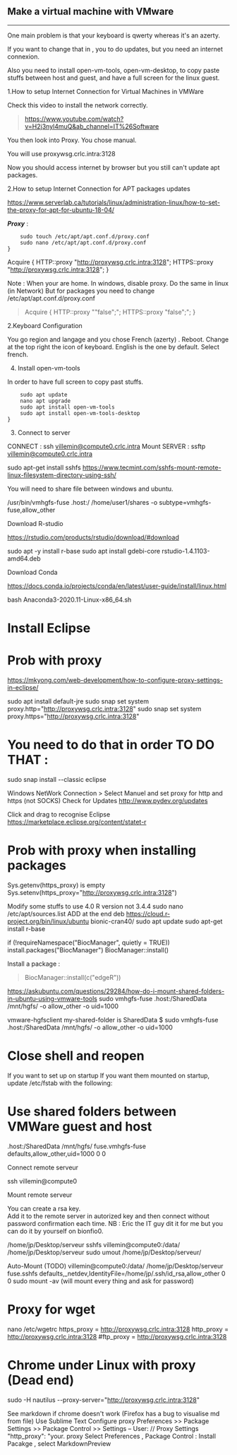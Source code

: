 ## Make a virtual machine with VMware

---

One main problem is that your keyboard is qwerty whereas it's an azerty.  

If you want to change that in , you to do updates, but you need an internet connexion.  

Also you need to install open-vm-tools, open-vm-desktop, to copy paste stuffs between host and guest, and have a full screen for the linux guest.


1.How to setup Internet Connection for Virtual Machines in VMWare

Check this video to install the network correctly.  

> https://www.youtube.com/watch?v=H2j3nyl4muQ&ab_channel=IT%26Software  

You then look into Proxy.
You chose manual.

You will use proxywsg.crlc.intra:3128

Now you should access internet by browser but you still can't update apt packages.

2.How to setup Internet Connection for APT packages updates

https://www.serverlab.ca/tutorials/linux/administration-linux/how-to-set-the-proxy-for-apt-for-ubuntu-18-04/

_**Proxy**_ :

```shell
	sudo touch /etc/apt/apt.conf.d/proxy.conf
	sudo nano /etc/apt/apt.conf.d/proxy.conf
}
```
Acquire {
HTTP::proxy "http://proxywsg.crlc.intra:3128";
HTTPS::proxy "http://proxywsg.crlc.intra:3128";
}

Note : When your are home. In windows, disable proxy. Do the same in linux (in Network)
But for packages you need to change /etc/apt/apt.conf.d/proxy.conf

>Acquire {
  HTTP::proxy ""false";";
  HTTPS::proxy "false";";
}


2.Keyboard Configuration

You go region and langage and you chose French (azerty) . Reboot.
Change at the top right the icon of keyboard. English is the one by default. Select french.

4. Install open-vm-tools

In order to have full screen to copy past stuffs.

```shell
	sudo apt update
	nano apt upgrade
	sudo apt install open-vm-tools
	sudo apt install open-vm-tools-desktop
}
```

3. Connect to server

CONNECT : 
ssh villemin@compute0.crlc.intra
Mount SERVER :
ssftp villemin@compute0.crlc.intra

sudo apt-get install sshfs
https://www.tecmint.com/sshfs-mount-remote-linux-filesystem-directory-using-ssh/

You will need to share file between windows and ubuntu.

/usr/bin/vmhgfs-fuse .host:/ /home/user1/shares -o subtype=vmhgfs-fuse,allow_other	


Download R-studio

https://rstudio.com/products/rstudio/download/#download

sudo apt -y install r-base
sudo apt install gdebi-core rstudio-1.4.1103-amd64.deb

Download Conda

https://docs.conda.io/projects/conda/en/latest/user-guide/install/linux.html

bash Anaconda3-2020.11-Linux-x86_64.sh

# Install Eclipse
# Prob with proxy
https://mkyong.com/web-development/how-to-configure-proxy-settings-in-eclipse/

sudo apt install default-jre
sudo snap set system proxy.http="http://proxywsg.crlc.intra:3128"
sudo snap set system proxy.https="http://proxywsg.crlc.intra:3128"
# You need to do that in order TO DO THAT :
sudo snap install --classic eclipse

Windows NetWork Connection > Select Manuel and set proxy for http and https (not SOCKS)
Check for  Updates
http://www.pydev.org/updates

Click and drag to recognise Eclipse
https://marketplace.eclipse.org/content/statet-r

# Prob with proxy when installing packages
Sys.getenv(https_proxy) is empty
Sys.setenv(https_proxy="http://proxywsg.crlc.intra:3128")

Modify some stuffs to use 4.0 R version not 3.4.4
sudo nano /etc/apt/sources.list
ADD at the end deb https://cloud.r-project.org/bin/linux/ubuntu bionic-cran40/
sudo apt update
sudo apt-get install r-base


if (!requireNamespace("BiocManager", quietly = TRUE))
    install.packages("BiocManager")
BiocManager::install()

Install a package :  
> BiocManager::install(c("edgeR"))

https://askubuntu.com/questions/29284/how-do-i-mount-shared-folders-in-ubuntu-using-vmware-tools
sudo vmhgfs-fuse .host:/SharedData /mnt/hgfs/ -o allow_other -o uid=1000

vmware-hgfsclient
my-shared-folder is SharedData
$ sudo vmhgfs-fuse .host:/SharedData /mnt/hgfs/ -o allow_other -o uid=1000
# Close shell and reopen
If you want to set up on startup
If you want them mounted on startup, update /etc/fstab with the following:
# Use shared folders between VMWare guest and host
.host:/SharedData    /mnt/hgfs/    fuse.vmhgfs-fuse    defaults,allow_other,uid=1000     0    0

Connect remote serveur

ssh villemin@compute0 

Mount remote serveur

You can create a rsa key.  
Add it to the remote server in autorized key and then connect without password confirmation each time.
NB : Eric the IT guy dit it for me but you can do it by yourself on bionfio0.


/home/jp/Desktop/serveur
sshfs villemin@compute0:/data/ /home/jp/Desktop/serveur
sudo umout /home/jp/Desktop/serveur/

Auto-Mount (TODO)
villemin@compute0:/data/ /home/jp/Desktop/serveur fuse.sshfs defaults,_netdev,IdentityFile=/home/jp/.ssh/id_rsa,allow_other   0   0
sudo mount -av (will mount every thing and ask for password)


# Proxy for wget
nano /etc/wgetrc
https_proxy = http://proxywsg.crlc.intra:3128 
http_proxy = http://proxywsg.crlc.intra:3128
#ftp_proxy = http://proxywsg.crlc.intra:3128

# Chrome under Linux with proxy (Dead end)
sudo -H nautilus
--proxy-server="http://proxywsg.crlc.intra:3128"

See markdown if chrome doesn't work (Firefox has a bug to visualise md from file)
Use Sublime Text
Configure proxy
Preferences >> Package Settings >> Package Control >> Settings – User: // Proxy Settings "http_proxy": "your. proxy
Select Preferences , Package Control : Install Pacakge , select MarkdownPreview 

